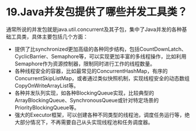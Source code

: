 # 19.Java并发包提供了哪些并发工具类？

通常所说的并发包就是java.util.concurrent及其子包，集中了Java并发的各种基础工具类，具体主要包括几个方面：

+ 提供了比synchronized更加高级的各种同步结构，包括CountDownLatch、CyclicBarrier、Semaphore等，可以实现更加丰富的多线程操作，比如利用Semaphore作为资源控制器，限制同时进行工作的线程数量。
+ 各种线程安全的容器，比如最常见的ConcurrentHashMap，有序的ConcurrentSkipListMap，或者通过类似快照机制，实现线程安全的动态数组CopyOnWriteArrayList等。
+ 各种并发队列实现，如各种BlockingQueue实现，比较典型的ArrayBlockingQueue、SynchronousQueue或针对特定场景的PriorityBlockingQueue等。
+ 强大的Executor框架，可以创建各种不同类型的线程池，调度任务运行等，绝大部分情况下，不再需要自己从头实现线程池和任务调度器。